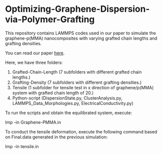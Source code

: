 # Optimizing-Graphene-Dispersion-via-Polymer-Grafting

This repository contains LAMMPS codes used in our paper to simulate the graphene-p(MMA) nanocomposites with varying grafted chain lengths and grafting densities. 

You can read our paper [here](https://pubs.acs.org/doi/************). 

Here, we have three folders:

1. Grafted-Chain-Length (7 subfolders with different grafted chain lengths.) 
2. Grafting-Density (7 subfolders with different grafting densities.)
3. Tensile (1 subfolder for tensile test in x direction of graphene/p(MMA) system with grafted chain length of 20.)
4. Python-script (DispersionState.py, ClusterAnalysis.py, LAMMPS_Data_Morphologies.py, ElectricalConductivity.py)

To run the scripts and obtain the equilibrated system, execute:

lmp -in Graphene-PMMA.in

To conduct the tensile deformation, execute the following command based on Final.data generated in the previous simulation:

lmp -in tensile.in
